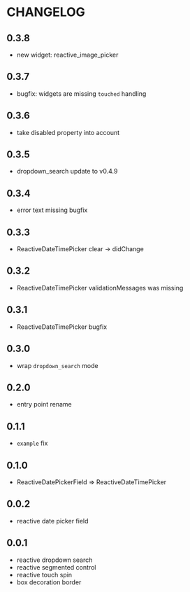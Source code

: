 # CHANGELOG

## 0.3.8
- new widget: reactive_image_picker

## 0.3.7
- bugfix: widgets are missing `touched` handling

## 0.3.6
- take disabled property into account

## 0.3.5
- dropdown_search update to v0.4.9

## 0.3.4
- error text missing bugfix

## 0.3.3
- ReactiveDateTimePicker clear -> didChange

## 0.3.2
- ReactiveDateTimePicker validationMessages was missing

## 0.3.1
- ReactiveDateTimePicker bugfix

## 0.3.0
- wrap `dropdown_search` mode

## 0.2.0
- entry point rename

## 0.1.1
- `example` fix

## 0.1.0
- ReactiveDatePickerField => ReactiveDateTimePicker

## 0.0.2
- reactive date picker field

## 0.0.1
- reactive dropdown search
- reactive segmented control
- reactive touch spin
- box decoration border